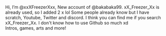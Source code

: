 Hi, I’m @xxXFreezerXxx, New account of @bakabaka99. xX_Freezer_Xx is already used, so I added 2 x lol
Some people already know but I have scratch, Youtube, Twitter and discord. I think you can find me if you search xX_Freezer_Xx.
I don't know how to use Github so much xd<br>Intros, games, arts and more!
<!---
xxXFreezerXxx/xxXFreezerXxx is a ✨ special ✨ repository because its `README.md` (this file) appears on your GitHub profile.
You can click the Preview link to take a look at your changes.
--->
